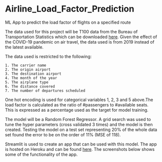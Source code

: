 # Airline_Load_Factor_Prediction
ML App to predict the load factor of flights on a specified route

The data used for this project will be T100 data from the Bureau of Transportation Statistics which can be downloaded [here](https://www.transtats.bts.gov/DL_SelectFields.asp?gnoyr_VQ=GDM&QO_fu146_anzr=Nv4%20Pn44vr45).
Given the effect of the COVID-19 pandemic on air travel, the data used is from 2019 instead of the latest available. 

The data used is restricted to the following: 

    1. The carrier name
    2. The origin airport
    3. The destination airport
    4. The month of the year
    5. The airplane type
    6. The distance covered
    7. The number of departures scheduled

One hot encoding is used for categorical variables 1, 2, 3 and 5 above.The load factor is calculated as the ratio of #passengers to #available seats. This is expressed as a percentage used as the target for model training.

The model will be a Random Forest Regressor. A grid search was used to tune the hyper parameters (cross validated 3 times) and the model is then created. 
Testing the model on a test set representing 20% of the whole data set found the error to be on the order of 11% (MSE of 118). 

Streamlit is used to create an app that can be used with this model. The app is hosted on Heroku and can be found [here](). The screenshots below shows some of the functionality of the app. 
